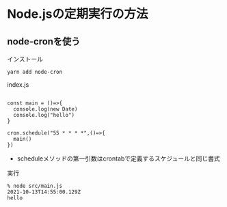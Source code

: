 # Node.jsの定期実行の方法
## node-cronを使う
インストール
```
yarn add node-cron
```

index.js
```import cron from "node-cron"

const main = ()=>{
  console.log(new Date)
  console.log("hello")
}

cron.schedule("55 * * * *",()=>{
  main()
})
```

- scheduleメソッドの第一引数はcrontabで定義するスケジュールと同じ書式

実行
```
% node src/main.js   
2021-10-13T14:55:00.129Z
hello
```
